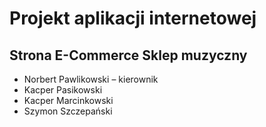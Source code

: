 # Projekt aplikacji internetowej
## Strona E-Commerce Sklep muzyczny
- Norbert Pawlikowski – kierownik
- Kacper Pasikowski
- Kacper Marcinkowski
- Szymon Szczepański
